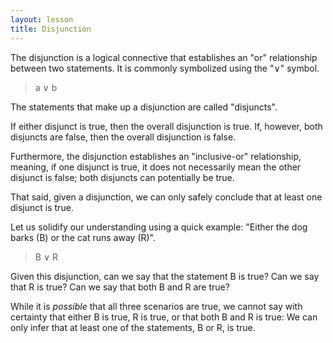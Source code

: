 ```yaml
---
layout: lesson
title: Disjunction
---
```


The disjunction is a logical connective that establishes an "or" relationship between two statements. It is commonly symbolized using the "∨" symbol.

> a ∨ b

The statements that make up a disjunction are called "disjuncts".

If either disjunct is true, then the overall disjunction is true. If, however, both disjuncts are false, then the overall disjunction is false.

Furthermore, the disjunction establishes an "inclusive-or" relationship, meaning, if one disjunct is true, it does not necessarily mean the other disjunct is false; both disjuncts can potentially be true.

That said, given a disjunction, we can only safely conclude that at least one disjunct is true.

Let us solidify our understanding using a quick example: "Either the dog barks (B) or the cat runs away (R)".

> B ∨ R

Given this disjunction, can we say that the statement B is true? Can we say that R is true? Can we say that both B and R are true? 

While it is _possible_ that all three scenarios are true, we cannot say with certainty that either B is true, R is true, or that both B and R is true: We can only infer that at least one of the statements, B or R, is true.







